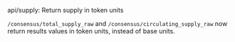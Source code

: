 api/supply: Return supply in token units

`/consensus/total_supply_raw` and `/consensus/circulating_supply_raw`
now return results values in token units, instead of base units.
